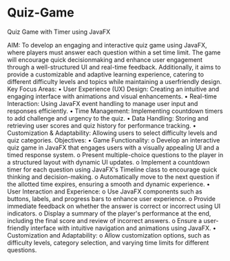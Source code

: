 # Quiz-Game
Quiz Game with Timer using JavaFX

AIM:
To develop an engaging and interactive quiz game using JavaFX, where players must
answer each question within a set time limit. The game will encourage quick decisionmaking and enhance user engagement through a well-structured UI and real-time
feedback. Additionally, it aims to provide a customizable and adaptive learning
experience, catering to different difficulty levels and topics while maintaining a userfriendly design.
Key Focus Areas:
• User Experience (UX) Design: Creating an intuitive and engaging interface with
animations and visual enhancements.
• Real-time Interaction: Using JavaFX event handling to manage user input and
responses efficiently.
• Time Management: Implementing countdown timers to add challenge and urgency
to the quiz.
• Data Handling: Storing and retrieving user scores and quiz history for performance
tracking.
• Customization & Adaptability: Allowing users to select difficulty levels and quiz
categories.
Objectives:
• Game Functionality:
o Develop an interactive quiz game in JavaFX that engages users with a
visually appealing UI and a timed response system.
o Present multiple-choice questions to the player in a structured layout with
dynamic UI updates.
o Implement a countdown timer for each question using JavaFX's Timeline
class to encourage quick thinking and decision-making.
o Automatically move to the next question if the allotted time expires, ensuring
a smooth and dynamic experience.
• User Interaction and Experience:
o Use JavaFX components such as buttons, labels, and progress bars to enhance
user experience.
o Provide immediate feedback on whether the answer is correct or incorrect
using UI indicators.
o Display a summary of the player's performance at the end, including the final
score and review of incorrect answers.
o Ensure a user-friendly interface with intuitive navigation and animations
using JavaFX.
• Customization and Adaptability:
o Allow customization options, such as difficulty levels, category selection, and
varying time limits for different questions.
